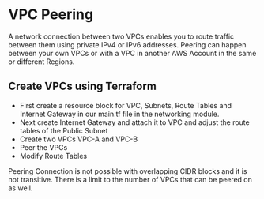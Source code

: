 # VPC Peering
A network connection between two VPCs enables you to route traffic between them using private IPv4 or IPv6 addresses. Peering can happen between your own VPCs or with a VPC in another AWS Account in the same or different Regions.

## Create VPCs using Terraform

- First create a resource block for VPC, Subnets, Route Tables and Internet Gateway in our main.tf file in the networking module.
- Next create Internet Gateway and attach it to VPC and adjust the route tables of the Public Subnet
- Create two VPCs VPC-A and VPC-B
- Peer the VPCs
- Modify Route Tables 

Peering Connection is not possible with overlapping CIDR blocks and it is not transitive. There is a limit to the number of VPCs that can be peered on as well.

